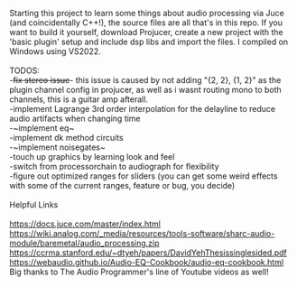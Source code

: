 Starting this project to learn some things about audio processing via Juce (and coincidentally C++!), the source files are all that's in this repo. If you want to build it yourself, download Projucer, create a new project with the 'basic plugin' setup and include dsp libs and import the files. I compiled on Windows using VS2022.
<br /><br />
TODOS:<br />
-~~fix stereo issue~~- this issue is caused by not adding "{2, 2}, {1, 2}" as the plugin channel config in projucer, as well as i wasnt routing mono to both channels, this is a guitar amp afterall.<br /> 
-implement Lagrange 3rd order interpolation for the delayline to reduce audio artifacts when changing time<br />
-~implement eq~<br />
-implement dk method circuits<br/>
-~implement noisegates~<br />
-touch up graphics by learning look and feel<br />
-switch from processorchain to audiograph for flexibility<br />
-figure out optimized ranges for sliders (you can get some weird effects with some of the current ranges, feature or bug, you decide)<br />
<br />
Helpful Links<br/>
<br />
https://docs.juce.com/master/index.html
<br />
https://wiki.analog.com/_media/resources/tools-software/sharc-audio-module/baremetal/audio_processing.zip
<br />
https://ccrma.stanford.edu/~dtyeh/papers/DavidYehThesissinglesided.pdf
<br />
https://webaudio.github.io/Audio-EQ-Cookbook/audio-eq-cookbook.html
<br/>
Big thanks to The Audio Programmer's line of Youtube videos as well!
<br /><br />

